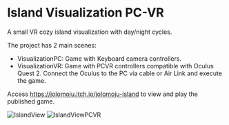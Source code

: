 # Island Visualization PC-VR
A small VR cozy island visualization with day/night cycles.

The project has 2 main scenes:
- VisualizationPC: Game with Keyboard camera controllers.
- VisualizationVR: Game with PCVR controllers compatible with Oculus Quest 2. Connect the Oculus to the PC via cable or Air Link and execute the game.

Access https://jolomoju.itch.io/jolomoju-island to view and play the published game.

![IslandView](https://github.com/JoaoMoraesJr/Island-Visualizer-PCVR/assets/28049907/3ad4e081-ba2c-4eeb-8244-11bac1ff6faf)
![IslandViewPCVR](https://github.com/JoaoMoraesJr/Island-Visualizer-PCVR/assets/28049907/1f3cc8dd-85a4-4ff6-ac20-8eded7750a80)
